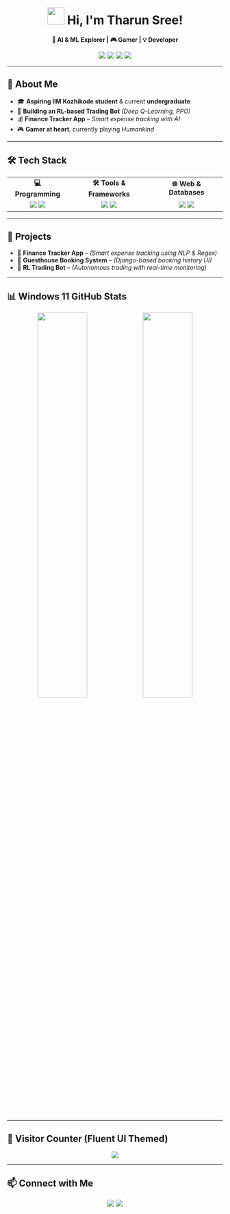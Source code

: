 <!-- Windows 11 Glassmorphic GitHub Profile README -->

<h1 align="center">
  <img src="https://upload.wikimedia.org/wikipedia/commons/8/87/Windows_logo_-_2021.svg" width="40px"> Hi, I'm Tharun Sree!
</h1>

<p align="center">
  <b>🚀 AI & ML Explorer | 🎮 Gamer | 💡 Developer</b>
</p>

<p align="center">
  <img src="https://img.shields.io/badge/Code-Kotlin-0078D6?style=for-the-badge&logo=kotlin&logoColor=white">
  <img src="https://img.shields.io/badge/Code-Python-00A4EF?style=for-the-badge&logo=python&logoColor=white">
  <img src="https://img.shields.io/badge/Tools-Django-00A4EF?style=for-the-badge&logo=django&logoColor=white">
  <img src="https://img.shields.io/badge/OS-Windows_11-0078D6?style=for-the-badge&logo=windows11&logoColor=white">
</p>

---

## **🌟 About Me**
- 🎓 **Aspiring IIM Kozhikode student** & current **undergraduate**  
- 🤖 **Building an RL-based Trading Bot** *(Deep Q-Learning, PPO)*  
- 💰 **Finance Tracker App** – *Smart expense tracking with AI*  
- 🎮 **Gamer at heart**, currently playing *Humankind*  

---

## **🛠️ Tech Stack**
<table align="center">
  <tr>
    <td align="center"><b>💻 Programming</b></td>
    <td align="center"><b>🛠️ Tools & Frameworks</b></td>
    <td align="center"><b>🌐 Web & Databases</b></td>
  </tr>
  <tr>
    <td align="center">
      <img src="https://img.shields.io/badge/Kotlin-0095D5?style=for-the-badge&logo=kotlin&logoColor=white">
      <img src="https://img.shields.io/badge/Python-3776AB?style=for-the-badge&logo=python&logoColor=white">
    </td>
    <td align="center">
      <img src="https://img.shields.io/badge/Django-092E20?style=for-the-badge&logo=django&logoColor=white">
      <img src="https://img.shields.io/badge/Android_Studio-3DDC84?style=for-the-badge&logo=android-studio&logoColor=white">
    </td>
    <td align="center">
      <img src="https://img.shields.io/badge/PostgreSQL-336791?style=for-the-badge&logo=postgresql&logoColor=white">
      <img src="https://img.shields.io/badge/TailwindCSS-38B2AC?style=for-the-badge&logo=tailwind-css&logoColor=white">
    </td>
  </tr>
</table>

---

## **📌 Projects**
- 🎯 **Finance Tracker App** – *(Smart expense tracking using NLP & Regex)*  
- 🏨 **Guesthouse Booking System** – *(Django-based booking history UI)*  
- 🤖 **RL Trading Bot** – *(Autonomous trading with real-time monitoring)*  

---

## **📊 Windows 11 GitHub Stats**
<p align="center">
  <img src="https://github-readme-stats.vercel.app/api?username=tharunsree&show_icons=true&theme=transparent&hide_border=true" width="48%">
  <img src="https://streak-stats.demolab.com/?user=tharunsree&theme=transparent&hide_border=true" width="48%">
</p>

---

## **🚀 Visitor Counter (Fluent UI Themed)**
<p align="center">
  <img src="https://hits.seeyoufarm.com/api/count/incr/badge.svg?url=https://github.com/tharunsree&count_bg=%230078D6&title_bg=%23000000&icon=windows11&icon_color=%23E7E7E7&title=Visitors&edge_flat=false">
</p>

---

## **📫 Connect with Me**
<p align="center">
  <a href="https://linkedin.com/in/tharunsree"><img src="https://img.shields.io/badge/LinkedIn-0078D4?style=for-the-badge&logo=linkedin&logoColor=white"></a>
  <a href="https://twitter.com/tharunsree"><img src="https://img.shields.io/badge/Twitter-1DA1F2?style=for-the-badge&logo=twitter&logoColor=white"></a>
</p>